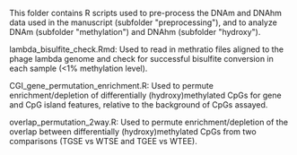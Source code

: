 This folder contains R scripts used to pre-process the DNAm and DNAhm data used in the manuscript (subfolder "preprocessing"), and to analyze DNAm (subfolder "methylation") and DNAhm (subfolder "hydroxy").

lambda_bisulfite_check.Rmd: Used to read in methratio files aligned to the phage lambda genome and check for successful bisulfite conversion in each sample (<1% methylation level).

CGI_gene_permutation_enrichment.R: Used to permute enrichment/depletion of differentially (hydroxy)methylated CpGs for gene and CpG island features, relative to the background of CpGs assayed.

overlap_permutation_2way.R: Used to permute enrichment/depletion of the overlap between differentially (hydroxy)methylated CpGs from two comparisons (TGSE vs WTSE and TGEE vs WTEE).
